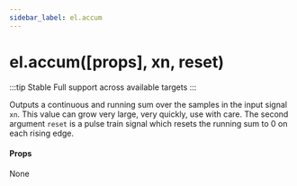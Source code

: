 ```yaml
---
sidebar_label: el.accum
---
```


# el.accum([props], xn, reset)

:::tip Stable
Full support across available targets
:::

Outputs a continuous and running sum over the samples in the input signal `xn`. This
value can grow very large, very quickly, use with care. The second argument `reset` is
a pulse train signal which resets the running sum to 0 on each rising edge.

#### Props

None
